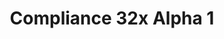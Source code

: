 ---
layout: post
title: Compliance 32x Alpha 1
permalink: /compliance32x/A1
header-img: https://database.faithfulpack.net/images/website/posts/32x/A1.jpg

long_text: |
  The first public alpha of Compliance 32x is here! The sheer amount of added textures is too large to be listed here, so instead have a small preview screenshot.
  <br><br>
  <strong>DISCLAIMER:</strong> As indicated by the Alpha tag, this version very work-in-progress, and as such contains a lot of placeholder textures. It is not the final look of the pack; many textures will have to be edited to match the general stylistic direction of the pack.
  <br><br>
  Stay tuned for future updates!

main_changelog: changelogs/compliance32

download:
  - Java - 1.16.4 (GitHub):
    - https://github.com/Faithful-Resource-Pack/Resource-Pack-32x/releases/download/alpha-1/Compliance.32x.Alpha.1.zip

---